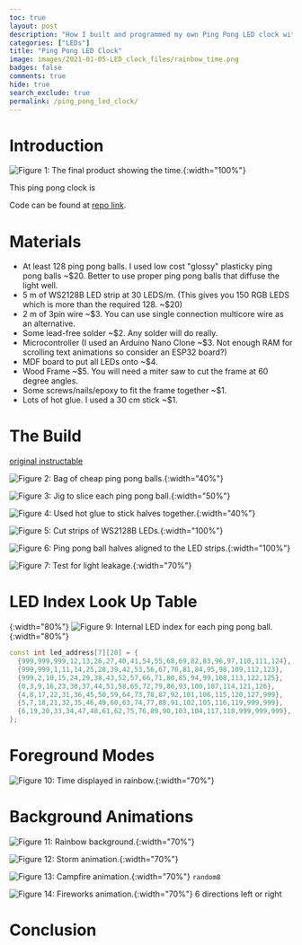 ```yaml
---
toc: true
layout: post
description: "How I built and programmed my own Ping Pong LED clock with firework animations."
categories: ["LEDs"]
title: "Ping Pong LED Clock"
image: images/2021-01-05-LED_clock_files/rainbow_time.png
badges: false
comments: true
hide: true
search_exclude: true
permalink: /ping_pong_led_clock/
---
```



# Introduction

![]({{site.baseurl}}/images/2021-01-05-LED_clock_files/rainbow_time.png "Figure 1: The final product showing the time."){:width="100%"}

This ping pong clock is 

Code can be found at [repo link](https://github.com/YiweiMao/pingPongClock).


# Materials

- At least 128 ping pong balls. I used low cost "glossy" plasticky ping pong balls ~$20. Better to use proper ping pong balls that diffuse the light well.
- 5 m of WS2128B LED strip at 30 LEDS/m. (This gives you 150 RGB LEDS which is more than the required 128. ~$20)
- 2 m of 3pin wire ~$3. You can use single connection multicore wire as an alternative. 
- Some lead-free solder ~$2. Any solder will do really. 
- Microcontroller (I used an Arduino Nano Clone ~$3. Not enough RAM for scrolling text animations so consider an ESP32 board?) 
- MDF board to put all LEDs onto ~$4.
- Wood Frame ~$5. You will need a miter saw to cut the frame at 60 degree angles.
- Some screws/nails/epoxy to fit the frame together ~$1.
- Lots of hot glue. I used a 30 cm stick ~$1.





# The Build


[original instructable](https://www.instructables.com/Ping-Pong-Ball-LED-Clock/)


![]({{site.baseurl}}/images/2021-01-05-LED_clock_files/ball_bag.png "Figure 2: Bag of cheap ping pong balls."){:width="40%"}


![]({{site.baseurl}}/images/2021-01-05-LED_clock_files/jig.png "Figure 3: Jig to slice each ping pong ball."){:width="50%"}

![]({{site.baseurl}}/images/2021-01-05-LED_clock_files/glued.png "Figure 4: Used hot glue to stick halves together."){:width="40%"}


![]({{site.baseurl}}/images/2021-01-05-LED_clock_files/fixed_leds.png "Figure 5: Cut strips of WS2128B LEDs."){:width="100%"}


![]({{site.baseurl}}/images/2021-01-05-LED_clock_files/frame.png "Figure 6: Ping pong ball halves aligned to the LED strips."){:width="100%"}


![]({{site.baseurl}}/images/2021-01-05-LED_clock_files/rainbow_test.png "Figure 7: Test for light leakage."){:width="70%"}


# LED Index Look Up Table
[]({{site.baseurl}}/images/2021-01-05-LED_clock_files/led_circuit.png "Figure 8: Orientation of LED strips."){:width="80%"}
![]({{site.baseurl}}/images/2021-01-05-LED_clock_files/balls.png "Figure 9: Internal LED index for each ping pong ball."){:width="80%"}




```c++
const int led_address[7][20] = {
  {999,999,999,12,13,26,27,40,41,54,55,68,69,82,83,96,97,110,111,124},  // 0th row
  {999,999,1,11,14,25,28,39,42,53,56,67,70,81,84,95,98,109,112,123},    // 1st row
  {999,2,10,15,24,29,38,43,52,57,66,71,80,85,94,99,108,113,122,125},    // 2nd row
  {0,3,9,16,23,30,37,44,51,58,65,72,79,86,93,100,107,114,121,126},      // 3rd row
  {4,8,17,22,31,36,45,50,59,64,73,78,87,92,101,106,115,120,127,999},    // 4th row
  {5,7,18,21,32,35,46,49,60,63,74,77,88,91,102,105,116,119,999,999},    // 5th row
  {6,19,20,33,34,47,48,61,62,75,76,89,90,103,104,117,118,999,999,999},  // 6th row
};
```


# Foreground Modes

![]({{site.baseurl}}/images/2021-01-05-LED_clock_files/rainbow_time.png "Figure 10: Time displayed in rainbow."){:width="70%"}







# Background Animations

![]({{site.baseurl}}/images/2021-01-05-LED_clock_files/rainbow_bg.png "Figure 11: Rainbow background."){:width="70%"}

![]({{site.baseurl}}/images/2021-01-05-LED_clock_files/storm.png "Figure 12: Storm animation."){:width="70%"}


![]({{site.baseurl}}/images/2021-01-05-LED_clock_files/campfire.png "Figure 13: Campfire animation."){:width="70%"}
`random8`


![]({{site.baseurl}}/images/2021-01-05-LED_clock_files/firework.png "Figure 14: Fireworks animation."){:width="70%"}
6 directions
left or right


# Conclusion



